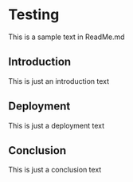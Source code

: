 # Testing

This is a sample text in ReadMe.md

## Introduction

This is just an introduction text

## Deployment

This is just a deployment text

## Conclusion

This is just a conclusion text
